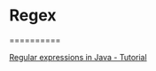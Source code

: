 # Regex
==========

[Regular expressions in Java - Tutorial](https://www.vogella.com/tutorials/JavaRegularExpressions/article.html)







